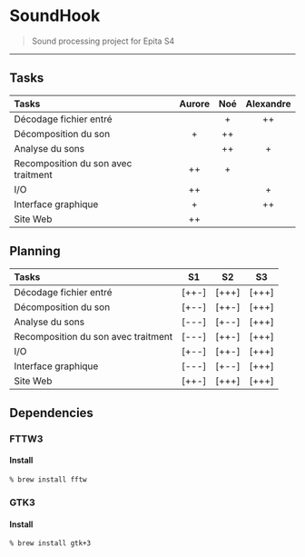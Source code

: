 # SoundHook

>Sound processing project for Epita S4

-------

## Tasks

| Tasks                               | Aurore |  Noé  | Alexandre |
| :---------------------------------- | :----: | :---: | :-------: |
| Décodage fichier entré              |        |   +   |    ++     |
| Décomposition du son                |   +    |  ++   |           |
| Analyse du sons                     |        |  ++   |     +     |
| Recomposition du son avec traitment |   ++   |   +   |           |
| I/O                                 |   ++   |       |     +     |
| Interface graphique                 |   +    |       |    ++     |
| Site Web                            |   ++   |       |           |

## Planning

| Tasks                               |  S1   |  S2   |  S3   |
| :---------------------------------- | :---: | :---: | :---: |
| Décodage fichier entré              | [++-] | [+++] | [+++] |
| Décomposition du son                | [+--] | [++-] | [+++] |
| Analyse du sons                     | [---] | [+--] | [+++] |
| Recomposition du son avec traitment | [---] | [++-] | [+++] |
| I/O                                 | [+--] | [++-] | [+++] |
| Interface graphique                 | [---] | [+--] | [+++] |
| Site Web                            | [++-] | [+++] | [+++] |

## Dependencies

### FTTW3

#### Install
```
% brew install fftw
```


### GTK3

#### Install
```
% brew install gtk+3
```